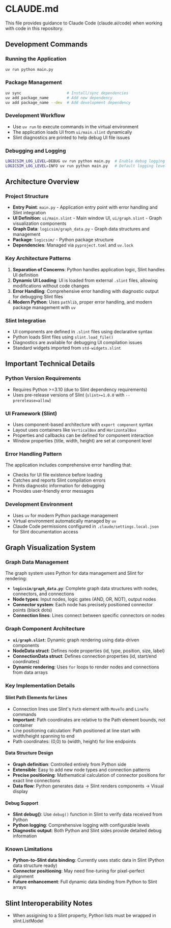 # CLAUDE.md

This file provides guidance to Claude Code (claude.ai/code) when working with code in this repository.

## Development Commands

### Running the Application
```bash
uv run python main.py
```

### Package Management
```bash
uv sync                    # Install/sync dependencies
uv add package_name        # Add new dependency
uv add package_name --dev  # Add development dependency
```

### Development Workflow
- Use `uv run` to execute commands in the virtual environment
- The application loads UI from `ui/main.slint` dynamically
- Slint diagnostics are printed to help debug UI file issues

### Debugging and Logging
```bash
LOGICSIM_LOG_LEVEL=DEBUG uv run python main.py  # Enable debug logging
LOGICSIM_LOG_LEVEL=INFO uv run python main.py   # Default logging level
```

## Architecture Overview

### Project Structure
- **Entry Point**: `main.py` - Application entry point with error handling and Slint integration
- **UI Definition**: `ui/main.slint` - Main window UI, `ui/graph.slint` - Graph visualization components
- **Graph Data**: `logicsim/graph_data.py` - Graph data structures and management
- **Package**: `logicsim/` - Python package structure
- **Dependencies**: Managed via `pyproject.toml` and `uv.lock`

### Key Architecture Patterns

1. **Separation of Concerns**: Python handles application logic, Slint handles UI definition
2. **Dynamic UI Loading**: UI is loaded from external `.slint` files, allowing modifications without code changes
3. **Error Handling**: Comprehensive error handling with diagnostic output for debugging Slint files
4. **Modern Python**: Uses `pathlib`, proper error handling, and modern package management with `uv`

### Slint Integration
- UI components are defined in `.slint` files using declarative syntax
- Python loads Slint files using `slint.load_file()`
- Diagnostics are available for debugging UI compilation issues
- Standard widgets imported from `std-widgets.slint`

## Important Technical Details

### Python Version Requirements
- Requires Python >=3.10 (due to Slint dependency requirements)
- Uses pre-release versions of Slint (`slint>=1.0.0` with `--prerelease=allow`)

### UI Framework (Slint)
- Uses component-based architecture with `export component` syntax
- Layout uses containers like `VerticalBox` and `HorizontalBox`
- Properties and callbacks can be defined for component interaction
- Window properties (title, width, height) are set at component level

### Error Handling Pattern
The application includes comprehensive error handling that:
- Checks for UI file existence before loading
- Catches and reports Slint compilation errors
- Prints diagnostic information for debugging
- Provides user-friendly error messages

### Development Environment
- Uses `uv` for modern Python package management
- Virtual environment automatically managed by `uv`
- Claude Code permissions configured in `.claude/settings.local.json` for Slint documentation access

## Graph Visualization System

### Graph Data Management
The graph system uses Python for data management and Slint for rendering:

- **`logicsim/graph_data.py`**: Complete graph data structures with nodes, connectors, and connections
- **Node types**: Input nodes, logic gates (AND, OR, NOT), output nodes
- **Connector system**: Each node has precisely positioned connector points (black dots)
- **Connection lines**: Lines connect between specific connectors on nodes

### Graph Component Architecture
- **`ui/graph.slint`**: Dynamic graph rendering using data-driven components
- **NodeData struct**: Defines node properties (id, type, position, size, label)
- **ConnectionData struct**: Defines connection properties (id, start/end coordinates)
- **Dynamic rendering**: Uses `for` loops to render nodes and connections from data arrays

### Key Implementation Details

#### Slint Path Elements for Lines
- Connection lines use Slint's `Path` element with `MoveTo` and `LineTo` commands
- **Important**: Path coordinates are relative to the Path element bounds, not container
- Line positioning calculation: Path positioned at line start with width/height spanning to end
- Path coordinates: (0,0) to (width, height) for line endpoints

#### Data Structure Design
- **Graph definition**: Controlled entirely from Python side
- **Extensible**: Easy to add new node types and connection patterns
- **Precise positioning**: Mathematical calculation of connector positions for exact line connections
- **Data flow**: Python generates data → Slint renders components → Visual display

#### Debug Support
- **Slint debug()**: Use `debug()` function in Slint to verify data received from Python
- **Python logging**: Comprehensive logging with configurable levels
- **Diagnostic output**: Both Python and Slint sides provide detailed debug information

### Known Limitations
- **Python-to-Slint data binding**: Currently uses static data in Slint (Python data structure ready)
- **Connector positioning**: May need fine-tuning for pixel-perfect alignment
- **Future enhancement**: Full dynamic data binding from Python to Slint arrays

## Slint Interoperability Notes
- When assigining to a Slint property, Python lists must be wrapped in slint.ListModel